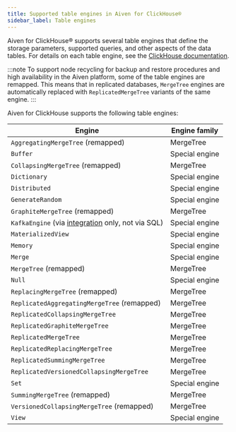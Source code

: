 ```yaml
---
title: Supported table engines in Aiven for ClickHouse®
sidebar_label: Table engines
---
```


Aiven for ClickHouse® supports several table engines that define the storage
parameters, supported queries, and other aspects of the data tables. For
details on each table engine, see the [ClickHouse
documentation](https://clickhouse.com/docs/en/engines/table-engines/).

:::note
To support node recycling for backup and restore procedures and high
availability in the Aiven platform, some of the table engines are
remapped. This means that in replicated databases, `MergeTree` engines
are automatically replaced with `ReplicatedMergeTree` variants of the
same engine.
:::

Aiven for ClickHouse supports the following table engines:

| Engine                                      | Engine family  |
| ------------------------------------------- | -------------- |
| `AggregatingMergeTree` (remapped)           | MergeTree      |
| `Buffer`                                    | Special engine |
| `CollapsingMergeTree` (remapped)            | MergeTree      |
| `Dictionary`                                | Special engine |
| `Distributed`                               | Special engine |
| `GenerateRandom`                            | Special engine |
| `GraphiteMergeTree` (remapped)              | MergeTree      |
| `KafkaEngine` (via [integration](/docs/products/clickhouse/howto/integrate-kafka) only, not via SQL) | Special engine |
| `MaterializedView`                          | Special engine |
| `Memory`                                    | Special engine |
| `Merge`                                     | Special engine |
| `MergeTree` (remapped)                      | MergeTree      |
| `Null`                                      | Special engine |
| `ReplacingMergeTree` (remapped)             | MergeTree      |
| `ReplicatedAggregatingMergeTree` (remapped) | MergeTree      |
| `ReplicatedCollapsingMergeTree`             | MergeTree      |
| `ReplicatedGraphiteMergeTree`               | MergeTree      |
| `ReplicatedMergeTree`                       | MergeTree      |
| `ReplicatedReplacingMergeTree`              | MergeTree      |
| `ReplicatedSummingMergeTree`                | MergeTree      |
| `ReplicatedVersionedCollapsingMergeTree`    | MergeTree      |
| `Set`                                       | Special engine |
| `SummingMergeTree` (remapped)               | MergeTree      |
| `VersionedCollapsingMergeTree` (remapped)   | MergeTree      |
| `View`                                      | Special engine |
